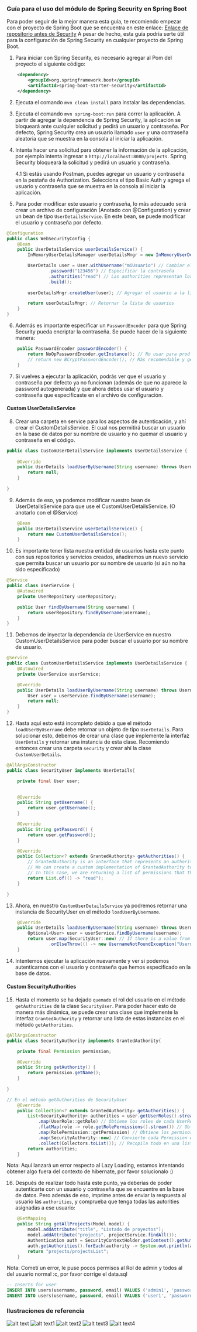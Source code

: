 ### Guía para el uso del módulo de Spring Security en Spring Boot

Para poder seguir de la mejor manera esta guía, te recomiendo empezar con el proyecto de Spring Boot que se encuentra en este enlace:
[Enlace de repositorio antes de Security](https://drive.google.com/file/d/17hJJ6hep5PHRg8BF6Dxmkakgk7-Pbbqw/view?usp=sharing)
A pesar de hecho, esta guía podría serte útil para la configuración de Spring Security en cualquier proyecto de Spring Boot.

1. Para iniciar con Spring Security, es necesario agregar al Pom del proyecto el siguiente código:
```xml
    <dependency>
        <groupId>org.springframework.boot</groupId>
        <artifactId>spring-boot-starter-security</artifactId>
    </dependency>
```

2. Ejecuta el comando `mvn clean install` para instalar las dependencias.

3. Ejecuta el comando `mvn spring-boot:run` para correr la aplicación. A partir de agregar la dependencia de Spring Security, la aplicación se bloqueará ante cualquier solicitud y pedirá un usuario y contraseña. Por defecto, Spring Security crea un usuario llamado `user` y una contraseña aleatoria que se muestra en la consola al iniciar la aplicación.

4. Intenta hacer una solicitud para obtener la información de la aplicación, por ejemplo intenta ingresar a `http://localhost:8080/projects`. Spring Security bloqueará la solicitud y pedirá un usuario y contraseña.

    4.1 Si estás usando Postman, puedes agregar un usuario y contraseña en la pestaña de Authorization. Selecciona el tipo Basic Auth y agrega el usuario y contraseña que se muestra en la consola al iniciar la aplicación.

5. Para poder modificar este usuario y contraseña, lo más adecuado será crear un archivo de configuración (Anotado con @Configuration) y crear un bean de tipo `UserDetailsService`. En este bean, se puede modificar el usuario y contraseña por defecto.

```java	
@Configuration
public class WebSecurityConfig {
    @Bean
    public UserDetailsService userDetailsService() {
        InMemoryUserDetailsManager userDetailsMngr = new InMemoryUserDetailsManager();

        UserDetails user = User.withUsername("miUsuario") // Cambiar el usuario
                .password("123456") // Especificar la contraseña
                .authorities("read") // Las authorities representan los roles o permisos que tiene el usuario
                .build();
        
        userDetailsMngr.createUser(user); // Agregar el usuario a la lista de usuarios

        return userDetailsMngr; // Retornar la lista de usuarios
    }
}
```

6. Además es importante especificar un `PasswordEncoder` para que Spring Security pueda encriptar la contraseña. Se puede hacer de la siguiente manera:

```java
    public PasswordEncoder passwordEncoder() {
        return NoOpPasswordEncoder.getInstance(); // No usar para prod
        // return new BCryptPasswordEncoder(); // Más recomendable y generalmente usado, no usar si aún no has hecho el proceso de encriptación
    }
```

7. Si vuelves a ejecutar la aplicación, podrás ver que el usuario y contraseña por defecto ya no funcionan (además de que no aparece la password autogenerada) y que ahora debes usar el usuario y contraseña que especificaste en el archivo de configuración.

#### Custom UserDetailsService

8. Crear una carpeta en service para los aspectos de autenticación, y ahí crear el CustomDetailsService. El cual nos permitirá buscar un usuario en la base de datos por su nombre de usuario y no quemar el usuario y contraseña en el código.

```java
public class CustomUserDetailsService implements UserDetailsService {
    
    @Override
    public UserDetails loadUserByUsername(String username) throws UsernameNotFoundException {
        return null;
    }
    
}
```

9. Además de eso, ya podemos modificar nuestro bean de UserDetailsService para que use el CustomUserDetailsService. (O anotarlo con el @Service)

```java
    @Bean
    public UserDetailsService userDetailsService() {
        return new CustomUserDetailsService();
    }
```

10. Es importante tener lista nuestra entidad de usuarios hasta este punto con sus repositorios y servicios creados, añadiremos un nuevo servicio que permita buscar un usuario por su nombre de usuario (si aún no ha sido especificado)

```java
@Service
public class UserService {
    @Autowired
    private UserRepository userRepository;

    public User findByUsername(String username) {
        return userRepository.findByUsername(username);
    }
}
```

11. Debemos de inyectar la dependencia de UserService en nuestro CustomUserDetailsService para poder buscar el usuario por su nombre de usuario.

```java
@Service
public class CustomUserDetailsService implements UserDetailsService {
    @Autowired
    private UserService userService;

    @Override
    public UserDetails loadUserByUsername(String username) throws UsernameNotFoundException {
        User user = userService.findByUsername(username);
        return null;
    }
}
```

12. Hasta aquí esto está incompleto debido a que el método `loadUserByUsername` debe retornar un objeto de tipo `UserDetails`. Para solucionar esto, debemos de crear una clase que implemente la interfaz `UserDetails` y retornar una instancia de esta clase. Recomiendo entonces crear una carpeta `security` y crear ahí la clase `CustomUserDetails`.

```java
@AllArgsConstructor
public class SecurityUser implements UserDetails{

    private final User user;

    
    @Override
    public String getUsername() {
        return user.getUsername();
    }

    @Override
    public String getPassword() {
        return user.getPassword();
    }

    @Override
    public Collection<? extends GrantedAuthority> getAuthorities() {
        // GrantedAuthority is an interface that represents an authority granted to an Authentication object. Kinda like a permission.
        // We can create a custom implementation of GrantedAuthority to represent our own permissions.
        // In this case, we are returning a list of permissions that the user has.
        return List.of(() -> "read");
    }

}
```

13. Ahora, en nuestro `CustomUserDetailsService` ya podremos retornar una instancia de SecurityUser en el método `loadUserByUsername`.

```java
    @Override
    public UserDetails loadUserByUsername(String username) throws UsernameNotFoundException {
        Optional<User> user = userService.findByUsername(username);
        return user.map(SecurityUser::new) // If there is a value from the Optional, create a new SecurityUser with that value
                .orElseThrow(() -> new UsernameNotFoundException("Username not found" + username));
    }
```

14. Intentemos ejecutar la aplicación nuevamente y ver si podemos autenticarnos con el usuario y contraseña que hemos especificado en la base de datos.

#### Custom SecurityAuthorities

15. Hasta el momento se ha dejado `quemado` el rol del usuario en el método `getAuthorities` de la clase `SecurityUser`. Para poder hacer esto de manera más dinámica, se puede crear una clase que implemente la interfaz `GrantedAuthority` y retornar una lista de estas instancias en el método `getAuthorities`.

```java
@AllArgsConstructor
public class SecurityAuthority implements GrantedAuthority{

    private final Permission permission;

    @Override
    public String getAuthority() {
        return permission.getName();
    }
    
}

// En el método getAuthorities de SecurityUser
    @Override
    public Collection<? extends GrantedAuthority> getAuthorities() {
        List<SecurityAuthority> authorities = user.getUserRoles().stream()
            .map(UserRole::getRole) // Obtiene los roles de cada UserRole
            .flatMap(role -> role.getRolePermissions().stream()) // Obtiene los RolePermissions de cada Role
            .map(RolePermission::getPermission) // Obtiene los permisos de cada RolePermission
            .map(SecurityAuthority::new) // Convierte cada Permission en un SecurityAuthority
            .collect(Collectors.toList()); // Recopila todo en una lista
        return authorities;
    }
```

Nota: Aquí lanzará un error respecto al Lazy Loading, estamos intentando obtener algo fuera del contexto de hibernate, por favor solucionalo :)

16. Después de realizar todo hasta este punto, ya deberías de poder autenticarte con un usuario y contraseña que se encuentre en la base de datos. Pero además de eso, imprime antes de enviar la respuesta al usuario las `authorities`, y comprueba que tenga todas las autorities asignadas a ese usuario:

```java
    @GetMapping
    public String getAllProjects(Model model) {
        model.addAttribute("title", "Listado de proyectos");
        model.addAttribute("projects", projectService.findAll());
        Authentication auth = SecurityContextHolder.getContext().getAuthentication();
        auth.getAuthorities().forEach(authority -> System.out.println(authority.getAuthority()));
        return "projects/projectsList";
    }
```

Nota: Cometí un error, le puse pocos permisos al Rol de admin y todos al del usuario normal :c, por favor corrige el data.sql

```sql
-- Inserts for user
INSERT INTO users(username, password, email) VALUES ('admin1', 'password1', 'email@email.com');
INSERT INTO users(username, password, email) VALUES ('user1', 'password1', 'emailuser@email.com');
```




### Ilustraciones de referencia
![alt text](imagesmd/image.png)
![alt text1](imagesmd/image1.png)
![alt text2](imagesmd/image2.png)
![alt text3](imagesmd/image3.png)
![alt text4](imagesmd/image4.png)
